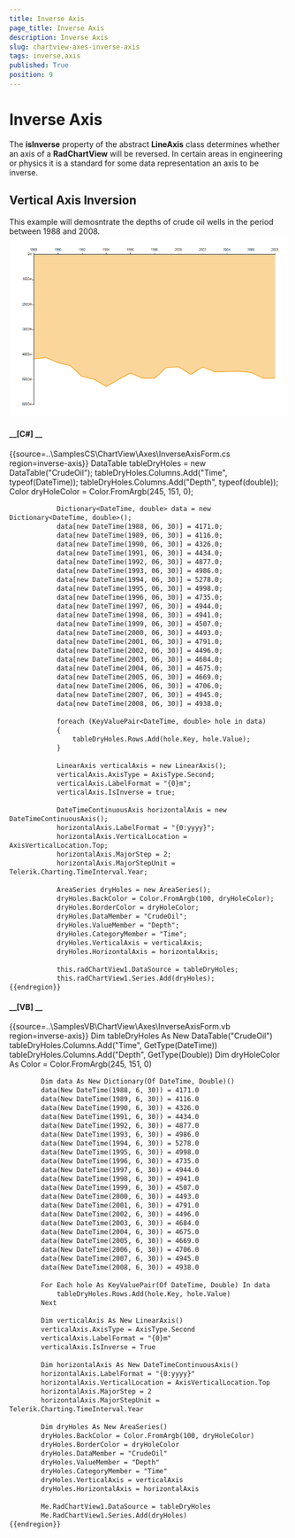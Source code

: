 ```yaml
---
title: Inverse Axis
page_title: Inverse Axis
description: Inverse Axis
slug: chartview-axes-inverse-axis
tags: inverse,axis
published: True
position: 9
---
```


# Inverse Axis



The __isInverse__ property of the abstract __LineAxis__ class determines whether an axis
        of a __RadChartView__ will be reversed. In certain areas in engineering or physics it is a standard for some data representation an axis to 
        be inverse. 
      

## Vertical Axis Inversion

This example will demosntrate the depths of crude oil wells in the period between 1988 and 2008.![chartview-axes-inverse-axis 001](images/chartview-axes-inverse-axis001.png)

#### __[C#] __

{{source=..\SamplesCS\ChartView\Axes\InverseAxisForm.cs region=inverse-axis}}
	            DataTable tableDryHoles = new DataTable("CrudeOil");
	            tableDryHoles.Columns.Add("Time", typeof(DateTime));
	            tableDryHoles.Columns.Add("Depth", typeof(double));
	            Color dryHoleColor = Color.FromArgb(245, 151, 0);
	
	            Dictionary<DateTime, double> data = new Dictionary<DateTime, double>();
	            data[new DateTime(1988, 06, 30)] = 4171.0;
	            data[new DateTime(1989, 06, 30)] = 4116.0;
	            data[new DateTime(1990, 06, 30)] = 4326.0;
	            data[new DateTime(1991, 06, 30)] = 4434.0;
	            data[new DateTime(1992, 06, 30)] = 4877.0;
	            data[new DateTime(1993, 06, 30)] = 4986.0;
	            data[new DateTime(1994, 06, 30)] = 5278.0;
	            data[new DateTime(1995, 06, 30)] = 4998.0;
	            data[new DateTime(1996, 06, 30)] = 4735.0;
	            data[new DateTime(1997, 06, 30)] = 4944.0;
	            data[new DateTime(1998, 06, 30)] = 4941.0;
	            data[new DateTime(1999, 06, 30)] = 4507.0;
	            data[new DateTime(2000, 06, 30)] = 4493.0;
	            data[new DateTime(2001, 06, 30)] = 4791.0;
	            data[new DateTime(2002, 06, 30)] = 4496.0;
	            data[new DateTime(2003, 06, 30)] = 4684.0;
	            data[new DateTime(2004, 06, 30)] = 4675.0;
	            data[new DateTime(2005, 06, 30)] = 4669.0;
	            data[new DateTime(2006, 06, 30)] = 4706.0;
	            data[new DateTime(2007, 06, 30)] = 4945.0;
	            data[new DateTime(2008, 06, 30)] = 4938.0;
	
	            foreach (KeyValuePair<DateTime, double> hole in data)
	            {
	                tableDryHoles.Rows.Add(hole.Key, hole.Value);
	            }
	
	            LinearAxis verticalAxis = new LinearAxis();
	            verticalAxis.AxisType = AxisType.Second;
	            verticalAxis.LabelFormat = "{0}m";
	            verticalAxis.IsInverse = true;
	
	            DateTimeContinuousAxis horizontalAxis = new DateTimeContinuousAxis();
	            horizontalAxis.LabelFormat = "{0:yyyy}";
	            horizontalAxis.VerticalLocation = AxisVerticalLocation.Top;
	            horizontalAxis.MajorStep = 2;
	            horizontalAxis.MajorStepUnit = Telerik.Charting.TimeInterval.Year;
	
	            AreaSeries dryHoles = new AreaSeries();
	            dryHoles.BackColor = Color.FromArgb(100, dryHoleColor);
	            dryHoles.BorderColor = dryHoleColor;
	            dryHoles.DataMember = "CrudeOil";
	            dryHoles.ValueMember = "Depth";
	            dryHoles.CategoryMember = "Time";
	            dryHoles.VerticalAxis = verticalAxis;
	            dryHoles.HorizontalAxis = horizontalAxis;
	
	            this.radChartView1.DataSource = tableDryHoles;
	            this.radChartView1.Series.Add(dryHoles);
	{{endregion}}



#### __[VB] __

{{source=..\SamplesVB\ChartView\Axes\InverseAxisForm.vb region=inverse-axis}}
	        Dim tableDryHoles As New DataTable("CrudeOil")
	        tableDryHoles.Columns.Add("Time", GetType(DateTime))
	        tableDryHoles.Columns.Add("Depth", GetType(Double))
	        Dim dryHoleColor As Color = Color.FromArgb(245, 151, 0)
	
	        Dim data As New Dictionary(Of DateTime, Double)()
	        data(New DateTime(1988, 6, 30)) = 4171.0
	        data(New DateTime(1989, 6, 30)) = 4116.0
	        data(New DateTime(1990, 6, 30)) = 4326.0
	        data(New DateTime(1991, 6, 30)) = 4434.0
	        data(New DateTime(1992, 6, 30)) = 4877.0
	        data(New DateTime(1993, 6, 30)) = 4986.0
	        data(New DateTime(1994, 6, 30)) = 5278.0
	        data(New DateTime(1995, 6, 30)) = 4998.0
	        data(New DateTime(1996, 6, 30)) = 4735.0
	        data(New DateTime(1997, 6, 30)) = 4944.0
	        data(New DateTime(1998, 6, 30)) = 4941.0
	        data(New DateTime(1999, 6, 30)) = 4507.0
	        data(New DateTime(2000, 6, 30)) = 4493.0
	        data(New DateTime(2001, 6, 30)) = 4791.0
	        data(New DateTime(2002, 6, 30)) = 4496.0
	        data(New DateTime(2003, 6, 30)) = 4684.0
	        data(New DateTime(2004, 6, 30)) = 4675.0
	        data(New DateTime(2005, 6, 30)) = 4669.0
	        data(New DateTime(2006, 6, 30)) = 4706.0
	        data(New DateTime(2007, 6, 30)) = 4945.0
	        data(New DateTime(2008, 6, 30)) = 4938.0
	
	        For Each hole As KeyValuePair(Of DateTime, Double) In data
	            tableDryHoles.Rows.Add(hole.Key, hole.Value)
	        Next
	
	        Dim verticalAxis As New LinearAxis()
	        verticalAxis.AxisType = AxisType.Second
	        verticalAxis.LabelFormat = "{0}m"
	        verticalAxis.IsInverse = True
	
	        Dim horizontalAxis As New DateTimeContinuousAxis()
	        horizontalAxis.LabelFormat = "{0:yyyy}"
	        horizontalAxis.VerticalLocation = AxisVerticalLocation.Top
	        horizontalAxis.MajorStep = 2
	        horizontalAxis.MajorStepUnit = Telerik.Charting.TimeInterval.Year
	
	        Dim dryHoles As New AreaSeries()
	        dryHoles.BackColor = Color.FromArgb(100, dryHoleColor)
	        dryHoles.BorderColor = dryHoleColor
	        dryHoles.DataMember = "CrudeOil"
	        dryHoles.ValueMember = "Depth"
	        dryHoles.CategoryMember = "Time"
	        dryHoles.VerticalAxis = verticalAxis
	        dryHoles.HorizontalAxis = horizontalAxis
	
	        Me.RadChartView1.DataSource = tableDryHoles
	        Me.RadChartView1.Series.Add(dryHoles)
	{{endregion}}


